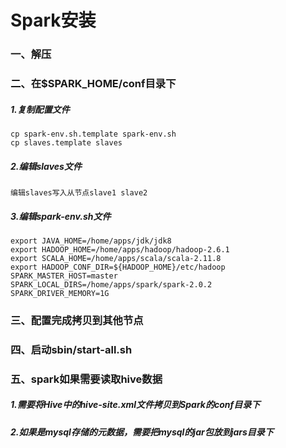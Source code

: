 # Spark安装

### 一、解压

### 二、在$SPARK_HOME/conf目录下

##### 1.复制配置文件
	cp spark-env.sh.template spark-env.sh
	cp slaves.template slaves

##### 2.编辑slaves文件
	编辑slaves写入从节点slave1 slave2

##### 3.编辑spark-env.sh文件
	export JAVA_HOME=/home/apps/jdk/jdk8
	export HADOOP_HOME=/home/apps/hadoop/hadoop-2.6.1
	export SCALA_HOME=/home/apps/scala/scala-2.11.8
	export HADOOP_CONF_DIR=${HADOOP_HOME}/etc/hadoop
	SPARK_MASTER_HOST=master
	SPARK_LOCAL_DIRS=/home/apps/spark/spark-2.0.2
	SPARK_DRIVER_MEMORY=1G

### 三、配置完成拷贝到其他节点

### 四、启动sbin/start-all.sh

### 五、spark如果需要读取hive数据
##### 1.需要将Hive中的hive-site.xml文件拷贝到Spark的conf目录下
##### 2.如果是mysql存储的元数据，需要把mysql的jar包放到jars目录下